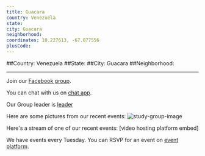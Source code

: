```yaml
---
title: Guacara
country: Venezuela
state: 
city: Guacara
neighborhood: 
coordinates: 10.227613, -67.877556
plusCode:
---
```


##Country: Venezuela
##State: 
##City: Guacara
##Neighborhood: 
*****
Join our [Facebook group](https://www.facebook.com/groups/free.code.camp.guacara).

You can chat with us on [chat app]().

Our Group leader is [leader]()

Here are some pictures from our recent events:
![study-group-image]()

Here's a stream of one of our recent events:
[video hosting platform embed]

We have events every Tuesday. You can RSVP for an event on [event platform]().
